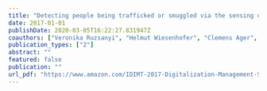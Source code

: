 ```yaml
---
title: "Detecting people being trafficked or smuggled via the sensing of trace volatiles"
date: 2017-01-01
publishDate: 2020-03-05T16:22:27.831947Z
coauthors: ["Veronika Ruzsanyi", "Helmut Wiesenhofer", "Clemens Ager", "Chris A. Mayhew"]
publication_types: ["2"]
abstract: ""
featured: false
publication: ""
url_pdf: "https://www.amazon.com/IDIMT-2017-Digitalization-Management-Schriftenreihe-Informatik/dp/399062119X?SubscriptionId=AKIAIOBINVZYXZQZ2U3A&tag=chimbori05-20&linkCode=xm2&camp=2025&creative=165953&creativeASIN=399062119X"
---
```


